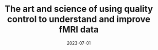 ---
title: "The art and science of using quality control to understand and improve fMRI data"
project_id: education
date: 2023-07-01
conference_id: "OHBM_2023"
presenters:
   - daniel_handwerker
summary: "<p>Talk that was part of an OHBM Educational Session: 'Making Quality Control Part of Your Analysis: Learning with the FMRI Open QC Project'</p>"
file: /assets/presentations/Handwerker_QCEducationSession_small.pdf
filename: Handwerker_QCEducationSession_small.pdf
recording_link: https://www.youtube.com/watch?v=zo2lfc4mBFM
video_id: zo2lfc4mBFM
provider: youtube
layout: presentation
---